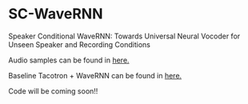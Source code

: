 # SC-WaveRNN

Speaker Conditional WaveRNN: Towards Universal Neural Vocoder for Unseen Speaker and Recording Conditions


Audio samples can be found in [here.](https://www.csd.uoc.gr/~dipjyotipaul/Universal-vocoder-IS20)

Baseline Tacotron + WaveRNN can be found in [here.](https://github.com/dipjyoti92/text-to-speech)

Code will be coming soon!!
